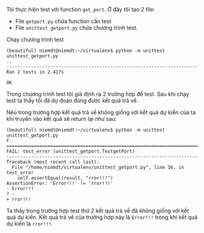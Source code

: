 Tôi thực hiện test với function `get_port`. Ở đây tôi tạo 2 file:
* File `getport.py` chứa function cần test
* File `unittest_getport.py` chứa chương trình test.

Chạy chương trình test

```
(beautiful) niemdt@niemdt:~/virtualenv$ python -m unittest unittest_getport.py 
..
----------------------------------------------------------------------
Ran 2 tests in 2.417s

OK
```

Trong chương trình test tôi giả định ra 2 trường hợp để test. Sau khi chạy test ta thấy tôi đã dự đoán đúng được kết quả trả về.

Nêú trong trường hợp kết quả trả về không giống với kết quả dự kiến của ta khi truyền vào kết quả sẽ return lại như sau:

```
(beautiful) niemdt@niemdt:~/virtualenv$ python -m unittest unittest_getport.py 
F.
======================================================================
FAIL: test_error (unittest_getport.TestgetPort)
----------------------------------------------------------------------
Traceback (most recent call last):
  File "/home/niemdt/virtualenv/unittest_getport.py", line 16, in test_error
    self.assertEqual(result, "rror!!!")
AssertionError: 'Error!!!' != 'rror!!!'
- Error!!!
? -
+ rror!!!
```

Ta thấy trong trường hợp test thứ 2 kết quả trả về đã không giống với kết quả dự kiến. Kết quả trả về của trường hợp này là `Error!!!` trong khi kết quả dự kiến là `rror!!!`.

